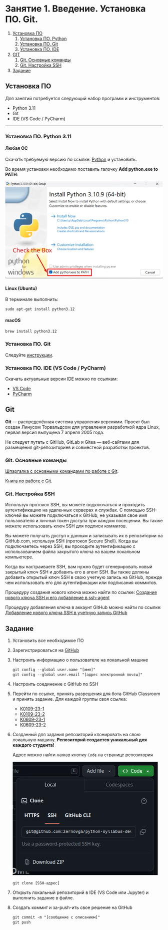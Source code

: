 # Занятие 1. Введение. Установка ПО. Git.

1. [Установка ПО](#установка-по)
    1. [Установка ПО. Python](#установка-по-python-311)
    2. [Установка ПО. Git](#установка-по-git)
    3. [Установка ПО. IDE](#установка-по-vs-code--pycharm)
2. [GIT](#git)
    1. [Git. Основные команды](#git-основные-команды)
    2. [Git. Настройка SSH](#git-настройка-ssh)
3. [Задание](#задание)

## Установка ПО

Для занятий потребуется следующий набор программ и инструментов:
* Python 3.11
* Git
* IDE (VS Code / PyCharm)

---

### Установка ПО. Python 3.11

#### Любая ОС

Скачать требуемую версию по ссылке: [Python](https://www.python.org/downloads/release/python-3121/) и установить.

Во время установки необходимо поставить галочку **Add python.exe to PATH**:

![Add python.exe to PATH](images/1/image.png)

#### Linux (Ubuntu)

В терминале выполнить:

```console
sudo apt-get install python3.12
```

#### macOS

```console
brew install python3.12
```

### Установка ПО. Git

Следуйте [инструкции](https://github.com/git-guides/install-git).

### Установка ПО. IDE (VS Code / PyCharm)

Скачать актуальные версии IDE можно по ссылкам:
* [VS Code](https://code.visualstudio.com/download)
* [PyCharm](https://www.jetbrains.com/help/pycharm/installation-guide.html#standalone)

## Git

**Git** — распределённая система управления версиями. Проект был создан Линусом Торвальдсом для управления разработкой ядра Linux, первая версия выпущена 7 апреля 2005 года.

Не следует путать с GitHub, GitLab и Gitea — веб-сайтами для размещения git-репозиториев и совместной разработки проектов.

### Git. Основные команды

[Шпаргалка с основными командами по работе с Git](/materials/2-Git.md).

[Книга по работе с Git](https://git-scm.com/book/ru/v2/).



### Git. Настройка SSH

Используя протокол SSH, вы можете подключаться и проходить аутентификацию на удаленных серверах и службах. С помощью SSH-ключей вы можете подключаться к GitHub, не указывая свое имя пользователя и личный токен доступа при каждом посещении. Вы также можете использовать ключ SSH для подписи коммитов.

Вы можете получать доступ к данным и записывать их в репозитории на GitHub.com, используя SSH (протокол Secure Shell). Когда вы подключаетесь через SSH, вы проходите аутентификацию с использованием файла закрытого ключа на вашем локальном компьютере.

Когда вы настраиваете SSH, вам нужно будет сгенерировать новый закрытый ключ SSH и добавить его в агент SSH. Вы также должны добавить открытый ключ SSH в свою учетную запись на GitHub, прежде чем использовать его для аутентификации или подписания коммитов.

Процедуру создания нового ключа можно найти по ссылке: [Создание нового ключа SSH и его добавление в ssh-agent](https://docs.github.com/ru/authentication/connecting-to-github-with-ssh/generating-a-new-ssh-key-and-adding-it-to-the-ssh-agent)

Процедуру добавления ключа в аккаунт GitHub можно найти по ссылке: [Добавление нового ключа SSH в учетную запись GitHub](https://docs.github.com/ru/authentication/connecting-to-github-with-ssh/adding-a-new-ssh-key-to-your-github-account)

## Задание

1. Установить все необходимое ПО
2. Зарегистрироваться на [GitHub](https://github.com/)
3. Настроить информацию о пользователе на локальной машине 
    ```console
    git config --global user.name "[имя]"
    git config --global user.email "[адрес электронной почты]"
    ```
4. Настроить соединение с GitHub по SSH
5. Перейти по ссылке, принять разрешения для бота GitHub Classroom и принять задание. Для каждой группы своя ссылка:
    * [K0109-23-1](https://classroom.github.com/a/uh-LOHfD)
    * [K0109-23-2](https://classroom.github.com/a/l-9MtuiT)
    * [K0609-23-1](https://classroom.github.com/a/4w4D9Fc0)
    * [K0609-23-2](https://classroom.github.com/a/mdR8V2XK)
6. Созданный для задания репозиторий клонировать на свою локальную машину. **Репозиторий создается уникальный для каждого студента!**

    Адрес можно найти нажав кнопку `Code` на странице репозитория

    ![Alt text](images/1/image2.png)
    ```console
    git clone [SSH-адрес]
    ```
7. Открыть локальный репозиторий в IDE (VS Code или Jupyter) и выполнить задание в файле.
8. Создать коммит и за-push-ить свое решение на GitHub
    ```console
    git commit -m "[сообщение с описанием]"
    git push
    ```